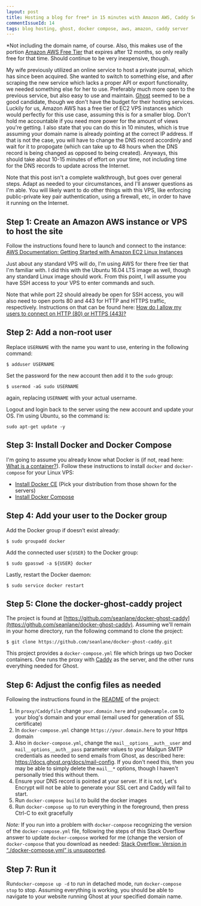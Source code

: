 ```yaml
---
layout: post
title: Hosting a blog for free* in 15 minutes with Amazon AWS, Caddy Server, Docker Compose, and Ghost
commentIssueId: 14
tags: blog hosting, ghost, docker compose, aws, amazon, caddy server
---
```


\*Not including the domain name, of course. Also, this makes use of the portion [Amazon AWS Free Tier](https://aws.amazon.com/free/) that expires after 12 months, so only really free for that time. Should continue to be very inexpensive, though.

My wife previously utilized an online service to host a private journal, which has since been acquired. She wanted to switch to something else, and after scraping the new service which lacks a proper API or export functionality, we needed something else for her to use. Preferably much more open to the previous service, but also easy to use and maintain. [Ghost](ghost.org) seemed to be a good candidate, though we don't have the budget for their hosting services. Luckily for us, Amazon AWS has a free tier of EC2 VPS instances which would perfectly for this use case, assuming this is for a smaller blog. Don't hold me accountable if you need more power for the amount of views you're getting. I also state that you can do this in 10 minutes, which is true assuming your domain name is already pointing at the correct IP address. If that is not the case, you will have to change the DNS record accordinly and wait for it to propogate (which can take up to 48 hours when the DNS record is being changed as opposed to being created). Anyways, this should take about 10-15 minutes of effort on your time, not including time for the DNS records to update across the Internet.

Note that this post isn't a complete walkthrough, but goes over general steps. Adapt as needed to your circumstances, and I'll answer questions as I'm able. You will likely want to do other things with this VPS, like enforcing public-private key pair authentication, using a firewall, etc, in order to have it running on the Internet.

## Step 1: Create an Amazon AWS instance or VPS to host the site

Follow the instructions found here to launch and connect to the instance: [AWS Documentation: Getting Started with Amazon EC2 Linux Instances](https://docs.aws.amazon.com/AWSEC2/latest/UserGuide/EC2_GetStarted.html#ec2-launch-instance)

Just about any standard VPS will do, I'm using AWS for there free tier that I'm familiar with. I did this with the Ubuntu 16.04 LTS image as well, though any standard Linux image should work. From this point, I will assume you have SSH access to your VPS to enter commands and such.

Note that while port 22 should already be open for SSH access, you will also need to open ports 80 and 443 for HTTP and HTTPS traffic, respectively. Instructions on that can be found here: [How do I allow my users to connect on HTTP (80) or HTTPS (443)?](https://aws.amazon.com/premiumsupport/knowledge-center/connect-http-https-ec2/)

## Step 2: Add a non-root user

Replace `USERNAME` with the name you want to use, entering in the following command:
```terminal
$ adduser USERNAME
```

Set the password for the new account then add it to the `sudo` group:
```terminal
$ usermod -aG sudo USERNAME
```
again, replacing `USERNAME` with your actual username. 

Logout and login back to the server using the new account and update your OS. I’m using Ubuntu, so the command is:

```terminal
sudo apt-get update -y
```

## Step 3: Install Docker and Docker Compose

I'm going to assume you already know what Docker is (if not, read here: [What is a container?](https://www.docker.com/resources/what-container)). Follow these instructions to install `docker` and `docker-compose` for your Linux VPS:

* [Install Docker CE](https://docs.docker.com/install/#supported-platforms) (Pick your distribution from those shown for the servers)
* [Install Docker Compose](https://docs.docker.com/compose/install/)

## Step 4: Add your user to the Docker group

Add the Docker group if doesn’t exist already:
```terminal
$ sudo groupadd docker
```

Add the connected user `${USER}` to the Docker group:
```terminal
$ sudo gpasswd -a ${USER} docker
```

Lastly, restart the Docker daemon:
```terminal
$ sudo service docker restart
```

## Step 5: Clone the docker-ghost-caddy project
The project is found at [https://github.com/seanlane/docker-ghost-caddy](https://github.com/seanlane/docker-ghost-caddy). Assuming we'll remain in your home directory, run the following command to clone the project: 

```terminal
$ git clone https://github.com/seanlane/docker-ghost-caddy.git
```

This project provides a `docker-compose.yml` file which brings up two Docker containers. One runs the proxy with [Caddy](https://caddyserver.com) as the server, and the other runs everything needed for Ghost. 

## Step 6: Adjust the config files as needed

Following the instructions found in the [README](https://github.com/seanlane/docker-ghost-caddy/blob/master/README.md) of the project:

1. In `proxy/Caddyfile` change `your.domain.here` and `you@example.com` to your blog's domain and your email (email used for generation of SSL certificate)
2. In `docker-compose.yml` change `https://your.domain.here` to your https domain
3. Also in `docker-compose.yml`, change the `mail__options__auth__user` and `mail__options__auth__pass` parameter values to your Mailgun SMTP credentials as needed to send emails from Ghost, as described here: https://docs.ghost.org/docs/mail-config. If you don't need this, then you may be able to simply delete the `mail__*` options, though I haven't personally tried this without them.
4. Ensure your DNS record is pointed at your server. If it is not, Let's Encrypt will not be able to generate your SSL cert and Caddy will fail to start.
5. Run `docker-compose build` to build the docker images
6. Run `docker-compose up` to run everything in the foreground, then press Ctrl-C to exit gracefully

_Note:_ If you run into a problem with `docker-compose` recognizing the version of the `docker-compose.yml` file, following the steps of this Stack Overflow answer to update `docker-compose` worked for me (change the version of `docker-compose` that you download as needed: [Stack Overflow: Version in “./docker-compose.yml” is unsupported](https://stackoverflow.com/a/49407448).

## Step 7: Run it

Run`docker-compose up -d` to run in detached mode, run `docker-compose stop` to stop. Assuming everything is working, you should be able to navigate to your website running Ghost at your specified domain name.
